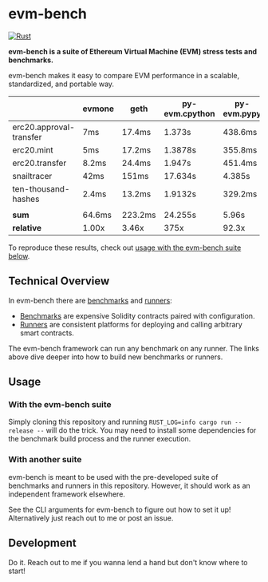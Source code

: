 # evm-bench

[![Rust](https://github.com/ziyadedher/evm-bench/actions/workflows/rust.yml/badge.svg)](https://github.com/ziyadedher/evm-bench/actions/workflows/rust.yml)

**evm-bench is a suite of Ethereum Virtual Machine (EVM) stress tests and benchmarks.**

evm-bench makes it easy to compare EVM performance in a scalable, standardized, and portable way.

|                         | evmone | geth    | py-evm.cpython | py-evm.pypy | pyrevm  | revm   |
| ----------------------- | ------ | ------- | -------------- | ----------- | ------- | ------ |
| erc20.approval-transfer | 7ms    | 17.4ms  | 1.373s         | 438.6ms     | 16.2ms  | 10.2ms |
| erc20.mint              | 5ms    | 17.2ms  | 1.3878s        | 355.8ms     | 14.4ms  | 6.2ms  |
| erc20.transfer          | 8.2ms  | 24.4ms  | 1.947s         | 451.4ms     | 22.4ms  | 11.4ms |
| snailtracer             | 42ms   | 151ms   | 17.634s        | 4.385s      | 125ms   | 57ms   |
| ten-thousand-hashes     | 2.4ms  | 13.2ms  | 1.9132s        | 329.2ms     | 10.4ms  | 4ms    |
|                         |        |         |                |             |         |        |
| **sum**                 | 64.6ms | 223.2ms | 24.255s        | 5.96s       | 188.4ms | 88.8ms |
| **relative**            | 1.00x  | 3.46x   | 375x           | 92.3x       | 2.92x   | 1.37x  |

To reproduce these results, check out [usage with the evm-bench suite below](#with-the-evm-bench-suite).

## Technical Overview

In evm-bench there are [benchmarks](/benchmarks) and [runners](/runners):

- [Benchmarks](/benchmarks) are expensive Solidity contracts paired with configuration.
- [Runners](/runners) are consistent platforms for deploying and calling arbitrary smart contracts.

The evm-bench framework can run any benchmark on any runner. The links above dive deeper into how to build new benchmarks or runners.

## Usage

### With the evm-bench suite

Simply cloning this repository and running `RUST_LOG=info cargo run --release --` will do the trick. You may need to install some dependencies for the benchmark build process and the runner execution.

### With another suite

evm-bench is meant to be used with the pre-developed suite of benchmarks and runners in this repository. However, it should work as an independent framework elsewhere.

See the CLI arguments for evm-bench to figure out how to set it up! Alternatively just reach out to me or post an issue.

## Development

Do it. Reach out to me if you wanna lend a hand but don't know where to start!

